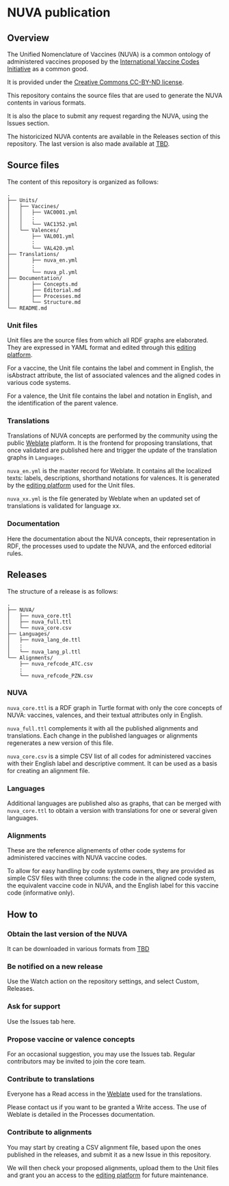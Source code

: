 # NUVA publication
## Overview
The Unified Nomenclature of Vaccines (NUVA) is a common ontology of administered vaccines proposed by the [International Vaccine Codes Initiative](https://ivci.org) as a common good.

It is provided under the [Creative Commons CC-BY-ND license](https://creativecommons.org/licenses/by-nd/4.0/deed.en).

This repository contains the source files that are used to generate the NUVA contents in various formats.

It is also the place to submit any request regarding the NUVA, using the Issues section.

The historicized NUVA contents are available in the Releases section of this repository. The last version is also made available at [TBD]().

## Source files
The content of this repository is organized as follows:
```
.
├── Units/
│   ├── Vaccines/
│   │   ├── VAC0001.yml
│   │   :
│   │   └── VAC1352.yml	
│   └── Valences/	
│       ├── VAL001.yml
│       :
│       └── VAL420.yml	
├── Translations/
│       ├── nuva_en.yml
│       :
│       └── nuva_pl.yml	
├── Documentation/
│       ├── Concepts.md
│       ├── Editorial.md
│       ├── Processes.md
│       └── Structure.md
└── README.md
```
### Unit files
Unit files are the source files from which all RDF graphs are elaborated. They are expressed in YAML format and edited through this [ editing platform]().

For a vaccine, the Unit file contains the label and comment in English, the isAbstract attribute, the list of associated valences and the aligned codes in various code systems.

For a valence, the Unit file contains the label and notation in English, and the identification of the parent valence.

### Translations
Translations of NUVA concepts are performed by the community using the public [Weblate](https://hosted.weblate.org/) platform. It is the frontend for proposing translations, that once validated are published here and trigger the update of the translation graphs in `Languages`.

`nuva_en.yml` is the master record for Weblate. It contains all the localized texts: labels, descriptions, shorthand notations for valences. It is generated by the [editing platform]() used for the Unit files.

`nuva_xx.yml` is the file generated by Weblate when an updated set of translations is validated for language xx.
### Documentation
Here the documentation about the NUVA concepts, their representation in RDF, the processes used to update the NUVA, and the enforced editorial rules.
## Releases
The structure of a release is as follows:
```
.
├── NUVA/
│   ├── nuva_core.ttl
│   ├── nuva_full.ttl
│   └── nuva_core.csv
├── Languages/
│   ├── nuva_lang_de.ttl
│   :
│   └── nuva_lang_pl.ttl
└── Alignments/
    ├── nuva_refcode_ATC.csv
    :
    └── nuva_refcode_PZN.csv
```
### NUVA
`nuva_core.ttl` is a RDF graph in Turtle format with only the core concepts of NUVA: vaccines, valences, and their textual attributes only in English.

`nuva_full.ttl` complements it with all the published alignments and translations. Each change in the published languages or alignments regenerates a new version of this file.

`nuva_core.csv` is a simple CSV list of all codes for administered vaccines with their English label and descriptive comment. It can be used as a basis for creating an alignment file.

### Languages
Additional languages are published also as graphs, that can be merged with `nuva_core.ttl` to obtain a version with translations for one or several given languages.

### Alignments
These are the reference alignements of other code systems for administered vaccines with NUVA vaccine codes.

To allow for easy handling by code systems owners, they are provided as simple CSV files with three columns: the code in the aligned code system, the equivalent vaccine code in NUVA, and the English label for this vaccine code (informative only).

## How to ##
### Obtain the last version of the NUVA ###
It can be downloaded in various formats from [TBD]()
### Be notified on a new release ###
Use the Watch action on the repository settings, and select Custom, Releases.
### Ask for support ###
Use the Issues tab here.
### Propose vaccine or valence concepts ###
For an occasional suggestion, you may use the Issues tab. Regular contributors may be invited to join the core team.

### Contribute to translations ###
Everyone has a Read access in the [Weblate](https://hosted.weblate.org) used for the translations.

Please contact us if you want to be granted a Write access. The use of Weblate is detailed in the Processes documentation. 
### Contribute to alignments ###
You may start by creating a CSV alignment file, based upon the ones published in the releases, and submit it as a new Issue in this repository. 

We will then check your proposed alignments, upload them to the Unit files and  grant you an access to the [editing platform]() for future maintenance.


